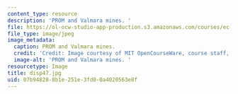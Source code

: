 ```yaml
---
content_type: resource
description: 'PROM and Valmara mines. '
file: https://ol-ocw-studio-app-production.s3.amazonaws.com/courses/ec-s06-design-for-demining-spring-2007/07b948288b1e251e3fd00a4020563e8f_disp47.jpg
file_type: image/jpeg
image_metadata:
  caption: PROM and Valmara mines.
  credit: 'Credit: Image courtesy of MIT OpenCourseWare, course staff, and students.'
  image-alt: 'PROM and Valmara mines. '
resourcetype: Image
title: disp47.jpg
uid: 07b94828-8b1e-251e-3fd0-0a4020563e8f
---
```

